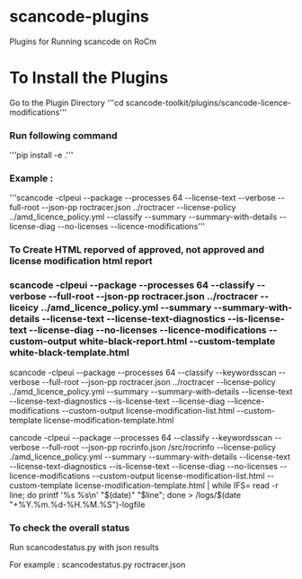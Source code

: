 # scancode-plugins
Plugins for Running scancode on RoCm

# To Install the Plugins
Go to the Plugin Directory
'''cd scancode-toolkit/plugins/scancode-licence-modifications'''

### Run following command
 '''pip install -e .'''


### Example : 

'''scancode -clpeui  --package --processes 64 --license-text --verbose --full-root --json-pp roctracer.json ../roctracer --license-policy ../amd_licence_policy.yml --classify --summary --summary-with-details  --license-diag --no-licenses --licence-modifications'''


### To Create HTML reporved of approved, not approved and license modification html report


### scancode -clpeui --package --processes 64 --classify --verbose --full-root --json-pp roctracer.json ../roctracer --liceicy ../amd_licence_policy.yml --summary --summary-with-details --license-text --license-text-diagnostics --is-license-text --license-diag --no-licenses --licence-modifications --custom-output white-black-report.html --custom-template white-black-template.html

scancode -clpeui  --package --processes 64 --classify --keywordsscan --verbose --full-root --json-pp roctracer.json ../roctracer  --license-policy ../amd_licence_policy.yml  --summary --summary-with-details --license-text --license-text-diagnostics --is-license-text  --license-diag --licence-modifications --custom-output license-modification-list.html --custom-template license-modification-template.html


cancode  -clpeui  --package --processes 64 --classify --keywordsscan --verbose --full-root --json-pp rocrinfo.json /src/rocrinfo --license-policy ./amd_licence_policy.yml --summary --summary-with-details --license-text --license-text-diagnostics --is-license-text  --license-diag  --no-licenses  --licence-modifications --custom-output license-modification-list.html --custom-template license-modification-template.html | while IFS= read -r line; do printf '%s %s\n' "$(date)" "$line"; done > /logs/$(date "+%Y.%m.%d-%H.%M.%S")-logfile






### To check the overall status
Run scancodestatus.py with json results

For example : 
scancodestatus.py roctracer.json


